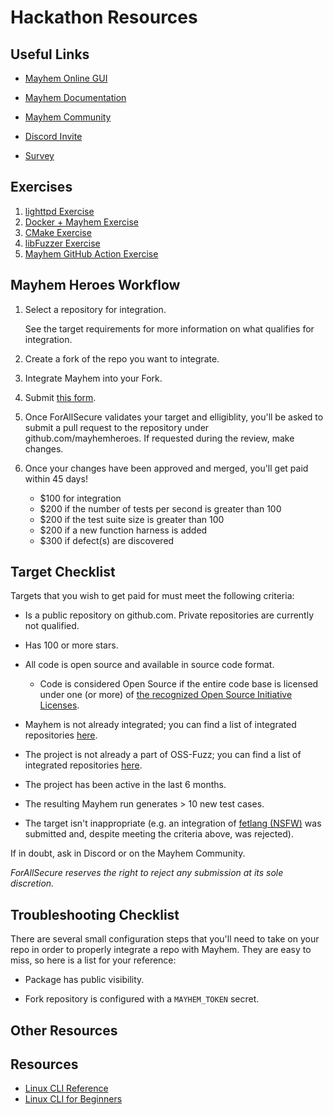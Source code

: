 # Hackathon Resources

## Useful Links

- [Mayhem Online GUI](https://mayhem.forallsecure.com/)

- [Mayhem Documentation](https://mayhem.forallsecure.com/docs/)

- [Mayhem Community](https://community.forallsecure.com/)

- [Discord Invite](https://discord.gg/UNBvxyq6)

- [Survey](https://dydbdnwi0qu.typeform.com/to/jZEKf0it)

## Exercises

1. [lighttpd Exercise](lighttpd-example.md)
2. [Docker + Mayhem Exercise](docker-intro.md)
3. [CMake Exercise](cmake-exercise.md)
4. [libFuzzer Exercise](libfuzzer-exercise.md)
5. [Mayhem GitHub Action Exercise](gh-actions.md)

## Mayhem Heroes Workflow

1. Select a repository for integration.

    See the target requirements for more information on what qualifies for integration.

2. Create a fork of the repo you want to integrate.

3. Integrate Mayhem into your Fork.

4. Submit [this form](https://dydbdnwi0qu.typeform.com/to/YYJdU5wd).

5. Once ForAllSecure validates your target and elligiblity, you'll be asked to submit a pull request to the repository under github.com/mayhemheroes. If requested during the review, make changes.

6. Once your changes have been approved and merged, you'll get paid within 45 days!
    * $100 for integration
    * $200 if the number of tests per second is greater than 100
    * $200 if the test suite size is greater than 100
    * $200 if a new function harness is added
    * $300 if defect(s) are discovered

## Target Checklist

Targets that you wish to get paid for must meet the following criteria:

* Is a public repository on github.com.  Private repositories are currently not qualified.

* Has 100 or more stars.

* All code is open source and available in source code format.

    - Code is considered Open Source if the entire code base is licensed under one (or more) of [the recognized Open Source Initiative Licenses](https://opensource.org/licenses/alphabetical). 

* Mayhem is not already integrated; you can find a list of integrated repositories [here](https://github.com/mayhemheroes).

* The project is not already a part of OSS-Fuzz; you can find a list of integrated repositories [here](https://github.com/google/oss-fuzz/tree/master/projects).

* The project has been active in the last 6 months.

* The resulting Mayhem run generates > 10 new test cases.

* The target isn't inappropriate (e.g. an integration of [fetlang (NSFW)](https://github.com/fetlang/fetlang) was submitted and, despite meeting the criteria above, was rejected).

If in doubt, ask in Discord or on the Mayhem Community.

_ForAllSecure reserves the right to reject any submission at its sole discretion._

## Troubleshooting Checklist

There are several small configuration steps that you'll need to take on your repo in order to properly integrate a repo with Mayhem. They are easy to miss, so here is a list for your reference:

* Package has public visibility.

* Fork repository is configured with a `MAYHEM_TOKEN` secret.

## Other Resources

## Resources

* [Linux CLI Reference](assets/Linux_Useful_Commands.pdf)
* [Linux CLI for Beginners](https://ubuntu.com/tutorials/command-line-for-beginners#1-overview)

